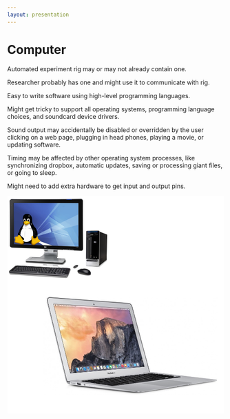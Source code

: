 ```yaml
---
layout: presentation
---
```


# [](#header-1) Computer

Automated experiment rig may or may not already contain one.

Researcher probably has one and might use it to communicate with rig.

Easy to write software using high-level programming languages.

Might get tricky to support all operating systems, programming language choices,
and soundcard device drivers.

Sound output may accidentally be disabled or overridden by the user clicking on
a web page, plugging in head phones, playing a movie, or updating software.

Timing may be affected by other operating system processes, like synchronizing
dropbox, automatic updates, saving or processing giant files, or going to sleep.

Might need to add extra hardware to get input and output pins.

[![](assets/img/computer.png)](dedicated)
